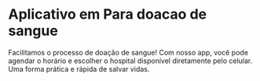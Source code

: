 # Aplicativo em Para doacao de sangue
Facilitamos o processo de doação de sangue! Com nosso app, você pode agendar o horário e escolher o hospital disponível diretamente pelo celular. Uma forma prática e rápida de salvar vidas. 
